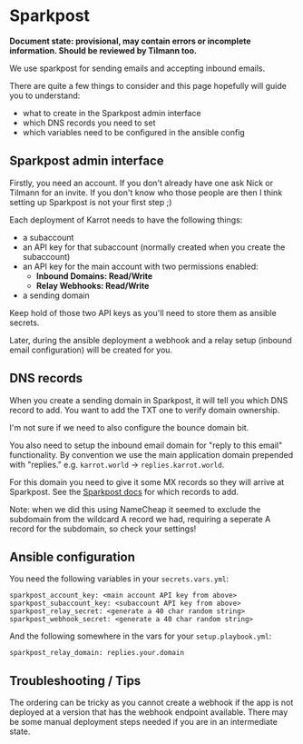 <!-- 
SPDX-FileCopyrightText: 2016 Nick Sellen <hello@nicksellen.co.uk> 
SPDX-FileCopyrightText: 2016 Karrot

SPDX-License-Identifier: MIT

Karrot
-->


# Sparkpost

**Document state: provisional, may contain errors or incomplete information. Should be reviewed by Tilmann too.**

We use sparkpost for sending emails and accepting inbound emails.

There are quite a few things to consider and this page hopefully will guide you to understand:

* what to create in the Sparkpost admin interface
* which DNS records you need to set
* which variables need to be configured in the ansible config

## Sparkpost admin interface

Firstly, you need an account. If you don't already have one ask Nick or Tilmann for an invite. If you don't know who those people are then I think setting up Sparkpost is not your first step ;)

Each deployment of Karrot needs to have the following things:
* a subaccount
* an API key for that subaccount (normally created when you create the subaccount)
* an API key for the main account with two permissions enabled:
  * **Inbound Domains: Read/Write**
  * **Relay Webhooks: Read/Write**
* a sending domain

Keep hold of those two API keys as you'll need to store them as ansible secrets.

Later, during the ansible deployment a webhook and a relay setup (inbound email configuration) will be created for you.

## DNS records

When you create a sending domain in Sparkpost, it will tell you which DNS record to add. You want to add the TXT one to verify domain ownership.

I'm not sure if we need to also configure the bounce domain bit.

You also need to setup the inbound email domain for "reply to this email" functionality. By convention we use the main application domain prepended with "replies." e.g. `karrot.world` -> `replies.karrot.world`.

For this domain you need to give it some MX records so they will arrive at Sparkpost. See the [Sparkpost docs](https://www.sparkpost.com/docs/tech-resources/inbound-email-relay-webhook/#add-mx-records) for which records to add.

Note: when we did this using NameCheap it seemed to exclude the subdomain from the wildcard A record we had, requiring a seperate A record for the subdomain, so check your settings!

## Ansible configuration

You need the following variables in your `secrets.vars.yml`:

```
sparkpost_account_key: <main account API key from above>
sparkpost_subaccount_key: <subaccount API key from above>
sparkpost_relay_secret: <generate a 40 char random string>
sparkpost_webhook_secret: <generate a 40 char random string>
```

And the following somewhere in the vars for your `setup.playbook.yml`:

```
sparkpost_relay_domain: replies.your.domain
```

## Troubleshooting / Tips

The ordering can be tricky as you cannot create a webhook if the app is not deployed at a version that has the webhook endpoint available. There may be some manual deployment steps needed if you are in an intermediate state.

